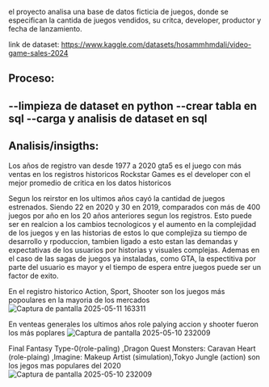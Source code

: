 el proyecto analisa una base de datos ficticia de juegos, donde se especifican la cantida de juegos vendidos, su critca, developer, productor y fecha de lanzamiento.

link de dataset: https://www.kaggle.com/datasets/hosammhmdali/video-game-sales-2024

## Proceso:
--limpieza de dataset en python
--crear tabla en sql
--carga y analisis de dataset en sql
-
## Analisis/insigths:
Los años de registro van desde 1977 a 2020
gta5 es el juego con más ventas en los registros historicos
Rockstar Games es el developer con el mejor promedio de critica en los datos historicos

Segun los reirstor en los ultimos años cayó la cantidad de juegos estrenados.
Siendo 22 en  2020 y 30 en 2019, comparados con más de 400 juegos por año en los 20 años anteriores segun los registros.
Esto puede ser en realcion a los cambios tecnologicos y el aumento en la complejidad de los juegos y en las historias de estos lo que complejiza su tiempo de desarrollo y rpoduccion, tambien ligado a esto estan las demandas y expectativas de los usuarios por historias y visuales complejas. Ademas en el caso de las sagas de juegos ya instaladas, como GTA, 
la espectitiva por parte del usuario es mayor y el tiempo de espera entre juegos puede ser un factor de exito.

En el registro historico Action, Sport, Shooter son los juegos más popoulares en la mayoria de los mercados
![Captura de pantalla 2025-05-11 163311](https://github.com/user-attachments/assets/436a3d98-b741-49d0-babe-c52971efb971)


En venteas generales los ultimos años role palying accion y shooter fueron los más poplares
![Captura de pantalla 2025-05-10 232009](https://github.com/user-attachments/assets/c3389909-e5e6-4666-b2c8-66ec918bc0fd)

Final Fantasy Type-0(role-paling) ,Dragon Quest Monsters: Caravan Heart (role-plaing) ,Imagine: Makeup Artist (simulation),Tokyo Jungle (action) son los jegos mas populares del 2020
![Captura de pantalla 2025-05-10 232009](https://github.com/user-attachments/assets/b722fb49-bf1d-469b-abbe-ff42808d86db)

